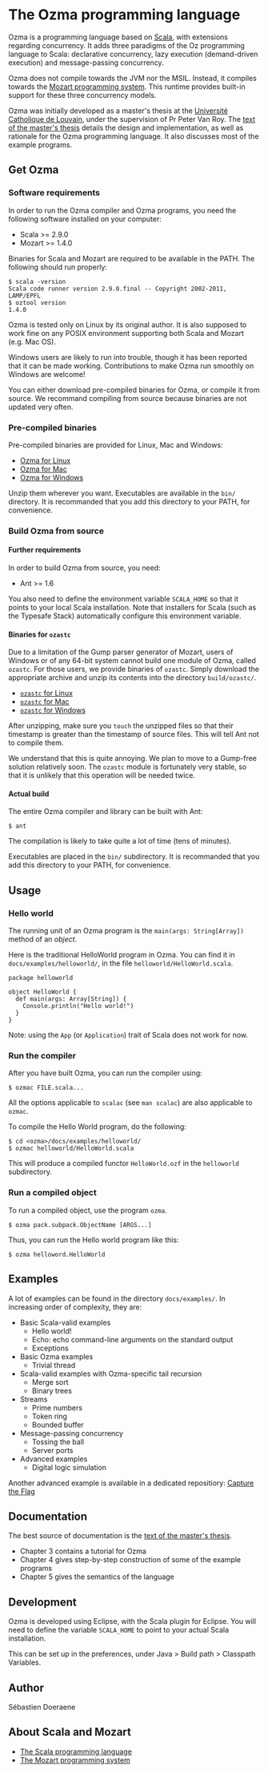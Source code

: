 The Ozma programming language
=============================

Ozma is a programming language based on [Scala](http://www.scala-lang.org/),
with extensions regarding concurrency. It adds three paradigms of the Oz
programming language to Scala: declarative concurrency, lazy execution
(demand-driven execution) and message-passing concurrency.

Ozma does not compile towards the JVM nor the MSIL. Instead, it compiles towards
the [Mozart programming system](http://www.mozart-oz.org/). This runtime
provides built-in support for these three concurrency models.

Ozma was initially developed as a master's thesis at the [Université Catholique de
Louvain](http://www.uclouvain.be/), under the supervision of Pr Peter Van Roy.
The [text of the master's
thesis](http://www.info.ucl.ac.be/~pvr/MemoireSebastienDoeraene.pdf) details the
design and implementation, as well as rationale for the Ozma programming
language. It also discusses most of the example programs.


Get Ozma
--------

### Software requirements

In order to run the Ozma compiler and Ozma programs, you need the following
software installed on your computer:

*   Scala >= 2.9.0
*   Mozart >= 1.4.0

Binaries for Scala and Mozart are required to be available in the PATH. The
following should run properly:

    $ scala -version
    Scala code runner version 2.9.0.final -- Copyright 2002-2011, LAMP/EPFL
    $ oztool version
    1.4.0

Ozma is tested only on Linux by its original author. It is also supposed to work
fine on any POSIX environment supporting both Scala and Mozart (e.g. Mac OS).

Windows users are likely to run into trouble, though it has been reported that
it can be made working. Contributions to make Ozma run smoothly on Windows are
welcome!

You can either download pre-compiled binaries for Ozma, or compile it from
source. We recommand compiling from source because binaries are not updated very
often.

### Pre-compiled binaries

Pre-compiled binaries are provided for Linux, Mac and Windows:

*   [Ozma for Linux](http://35541hpv124015.ikoula.com/~ozma/download/ozma-complete-linux.tgz)
*   [Ozma for Mac](http://35541hpv124015.ikoula.com/~ozma/download/ozma-complete-darwin.tgz)
*   [Ozma for Windows](http://35541hpv124015.ikoula.com/~ozma/download/ozma-complete-windows.zip)

Unzip them wherever you want. Executables are available in the `bin/` directory.
It is recommanded that you add this directory to your PATH, for convenience.

### Build Ozma from source

#### Further requirements

In order to build Ozma from source, you need:

*   Ant >= 1.6

You also need to define the environment variable `SCALA_HOME` so that it points
to your local Scala installation. Note that installers for Scala (such as the
Typesafe Stack) automatically configure this environment variable.

#### Binaries for `ozastc`

Due to a limitation of the Gump parser generator of Mozart, users of Windows or
of any 64-bit system cannot build one module of Ozma, called `ozastc`. For those
users, we provide binaries of `ozastc`. Simply download the appropriate archive
and unzip its contents into the directory `build/ozastc/`.

*   [`ozastc` for Linux](http://35541hpv124015.ikoula.com/~ozma/download/ozma-build-ozastc-linux.tgz)
*   [`ozastc` for Mac](http://35541hpv124015.ikoula.com/~ozma/download/ozma-build-ozastc-darwin.tgz)
*   [`ozastc` for Windows](http://35541hpv124015.ikoula.com/~ozma/download/ozma-build-ozastc-windows.zip)

After unzipping, make sure you `touch` the unzipped files so that their
timestamp is greater than the timestamp of source files. This will tell Ant not
to compile them.

We understand that this is quite annoying. We plan to move to a Gump-free
solution relatively soon. The `ozastc` module is fortunately very stable, so
that it is unlikely that this operation will be needed twice.

#### Actual build

The entire Ozma compiler and library can be built with Ant:

    $ ant

The compilation is likely to take quite a lot of time (tens of minutes).

Executables are placed in the `bin/` subdirectory. It is recommanded that you
add this directory to your PATH, for convenience.


Usage
-----

### Hello world

The running unit of an Ozma program is the `main(args: String[Array])` method of
an _object_.

Here is the traditional HelloWorld program in Ozma. You can find it in
`docs/examples/helloworld/`, in the file `helloworld/HelloWorld.scala`.

    package helloworld

    object HelloWorld {
      def main(args: Array[String]) {
        Console.println("Hello world!")
      }
    }

Note: using the `App` (or `Application`) trait of Scala does not work for now.

### Run the compiler

After you have built Ozma, you can run the compiler using:

    $ ozmac FILE.scala...

All the options applicable to `scalac` (see `man scalac`) are also applicable to
`ozmac`.

To compile the Hello World program, do the following:

    $ cd <ozma>/docs/examples/helloworld/
    $ ozmac helloworld/HelloWorld.scala

This will produce a compiled functor `HelloWorld.ozf` in the `helloworld`
subdirectory.

### Run a compiled object

To run a compiled object, use the program `ozma`.

    $ ozma pack.subpack.ObjectName [ARGS...]

Thus, you can run the Hello world program like this:

    $ ozma helloword.HelloWorld


Examples
--------

A lot of examples can be found in the directory `docs/examples/`. In increasing
order of complexity, they are:

*   Basic Scala-valid examples
    *   Hello world!
    *   Echo: echo command-line arguments on the standard output
    *   Exceptions
*   Basic Ozma examples
    *   Trivial thread
*   Scala-valid examples with Ozma-specific tail recursion
    *   Merge sort
    *   Binary trees
*   Streams
    *   Prime numbers
    *   Token ring
    *   Bounded buffer
*   Message-passing concurrency
    *   Tossing the ball
    *   Server ports
*   Advanced examples
    *   Digital logic simulation

Another advanced example is available in a dedicated repositiory:
[Capture the Flag](https://github.com/sjrd/capture-the-flag)


Documentation
-------------

The best source of documentation is the [text of the master's
thesis](http://www.info.ucl.ac.be/~pvr/MemoireSebastienDoeraene.pdf).

*   Chapter 3 contains a tutorial for Ozma
*   Chapter 4 gives step-by-step construction of some of the example programs
*   Chapter 5 gives the semantics of the language


Development
-----------

Ozma is developed using Eclipse, with the Scala plugin for Eclipse. You will
need to define the variable `SCALA_HOME` to point to your actual Scala
installation.

This can be set up in the preferences, under Java > Build path > Classpath
Variables.


Author
------

Sébastien Doeraene


About Scala and Mozart
----------------------

*   [The Scala programming language](http://www.scala-lang.org/)
*   [The Mozart programming system](http://www.mozart-oz.org/)
